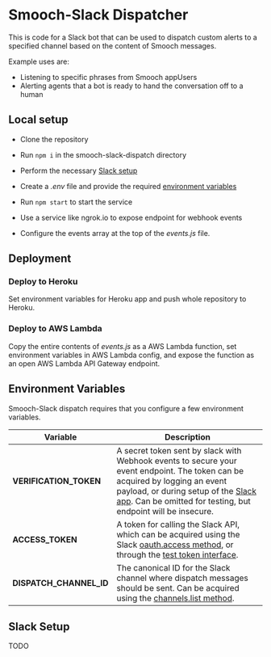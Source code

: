 # Smooch-Slack Dispatcher

This is code for a Slack bot that can be used to dispatch custom alerts to a specified channel based on the content of Smooch messages.

Example uses are:
- Listening to specific phrases from Smooch appUsers
- Alerting agents that a bot is ready to hand the conversation off to a human

## Local setup

* Clone the repository

* Run `npm i` in the smooch-slack-dispatch directory

* Perform the necessary [Slack setup](#slack-setup)

* Create a _.env_ file and provide the required [environment variables](#environment-variables)

* Run `npm start` to start the service

* Use a service like ngrok.io to expose endpoint for webhook events

* Configure the events array at the top of the _events.js_ file.

## Deployment

### Deploy to Heroku

Set environment variables for Heroku app and push whole repository to Heroku.

### Deploy to AWS Lambda

Copy the entire contents of _events.js_ as a AWS Lambda function, set environment variables in AWS Lambda config, and expose the function as an open AWS Lambda API Gateway endpoint.

## Environment Variables

Smooch-Slack dispatch requires that you configure a few environment variables.

| Variable                | Description |
|-------------------------|-------------|
| **VERIFICATION_TOKEN**  | A secret token sent by slack with Webhook events to secure your event endpoint. The token can be acquired by logging an event payload, or during setup of the [Slack app](https://api.slack.com/apps). Can be omitted for testing, but endpoint will be insecure. |
| **ACCESS_TOKEN**        | A token for calling the Slack API, which can be acquired using the Slack [oauth.access method](https://api.slack.com/methods/oauth.access), or through the [test token interface](https://api.slack.com/docs/oauth-test-tokens). |
| **DISPATCH_CHANNEL_ID** | The canonical ID for the Slack channel where dispatch messages should be sent. Can be acquired using the [channels.list method](https://api.slack.com/methods/channels.list). |

## Slack Setup

TODO
